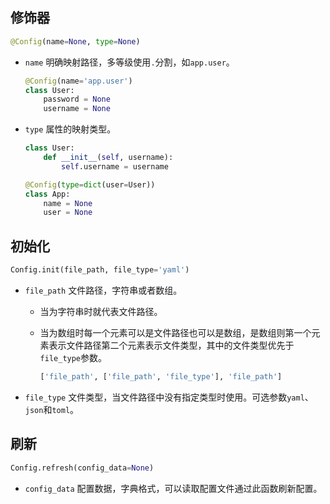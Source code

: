 ## 修饰器

```python
@Config(name=None, type=None)
```

+ `name` 明确映射路径，多等级使用`.`分割，如`app.user`。

    ```python
    @Config(name='app.user')
    class User:
        password = None
        username = None
    ```

+ `type` 属性的映射类型。

    ```python
    class User:
        def __init__(self, username):
            self.username = username

    @Config(type=dict(user=User))
    class App:
        name = None
        user = None
    ```

## 初始化

```python
Config.init(file_path, file_type='yaml')
```

+ `file_path` 文件路径，字符串或者数组。
    + 当为字符串时就代表文件路径。
    + 当为数组时每一个元素可以是文件路径也可以是数组，是数组则第一个元素表示文件路径第二个元素表示文件类型，其中的文件类型优先于`file_type`参数。

        ```python
        ['file_path', ['file_path', 'file_type'], 'file_path']
        ```

+ `file_type` 文件类型，当文件路径中没有指定类型时使用。可选参数`yaml`、`json`和`toml`。

## 刷新

```python
Config.refresh(config_data=None)
```

+ `config_data` 配置数据，字典格式，可以读取配置文件通过此函数刷新配置。
